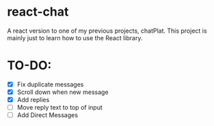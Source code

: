 # react-chat

A react version to one of my previous projects, chatPlat. This project is mainly just to learn how to use the React library.

# TO-DO:
- [x] Fix duplicate messages
- [x] Scroll down when new message
- [x] Add replies
- [ ] Move reply text to top of input
- [ ] Add Direct Messages